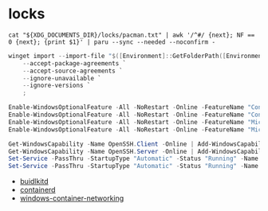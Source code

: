 # locks

```shell
cat "${XDG_DOCUMENTS_DIR}/locks/pacman.txt" | awk '/^#/ {next}; NF == 0 {next}; {print $1}' | paru --sync --needed --noconfirm -
```

```powershell
winget import --import-file "$([Environment]::GetFolderPath([Environment+SpecialFolder]::MyDocuments))\locks\winget.jsonc" `
    --accept-package-agreements `
    --accept-source-agreements `
    --ignore-unavailable `
    --ignore-versions `
    ;
```

```powershell
Enable-WindowsOptionalFeature -All -NoRestart -Online -FeatureName "Containers"
Enable-WindowsOptionalFeature -All -NoRestart -Online -FeatureName "Containers-DisposableClientVM"
Enable-WindowsOptionalFeature -All -NoRestart -Online -FeatureName "Microsoft-Hyper-V"
Enable-WindowsOptionalFeature -All -NoRestart -Online -FeatureName "Microsoft-Windows-Subsystem-Linux"
```

```powershell
Get-WindowsCapability -Name OpenSSH.Client -Online | Add-WindowsCapability -Online
Get-WindowsCapability -Name OpenSSH.Server -Online | Add-WindowsCapability -Online
Set-Service -PassThru -StartupType "Automatic" -Status "Running" -Name "ssh-agent"
Set-Service -PassThru -StartupType "Automatic" -Status "Running" -Name "sshd"
```

- [buidlkitd](https://github.com/moby/buildkit)
- [containerd](https://github.com/containerd/containerd)
- [windows-container-networking](https://github.com/microsoft/windows-container-networking)
